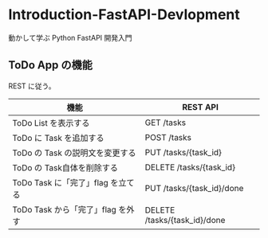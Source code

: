 # Introduction-FastAPI-Devlopment
動かして学ぶ Python FastAPI 開発入門

## ToDo App の機能
REST に従う。

| 機能                       | REST API                     |
|--------------------------|------------------------------|
| ToDo List を表示する          | GET /tasks                   |
| ToDo に Task を追加する        | POST /tasks                  |
| ToDo の Task の説明文を変更する    | PUT /tasks/{task_id}         |
| ToDo の Task自体を削除する       | DELETE /tasks/{task_id}      |
| ToDo Task に「完了」flag を立てる | PUT /tasks/{task_id}/done    |
| ToDo Task から「完了」flag を外す | DELETE /tasks/{task_id}/done |